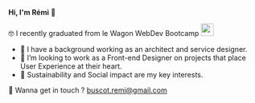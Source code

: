 **Hi, I'm Rémi** 👋   


🤓 I recently graduated from le Wagon WebDev Bootcamp  <img src="https://raw.githubusercontent.com/lewagon/fullstack-images/master/uikit/logo.png" width="25" height="25">

- 💬 I have a background working as an architect and service designer.  
- 👯 I’m looking to work as a Front-end Designer on projects that place User Experience at their heart.  
- 🌱 Sustainability and Social impact are my key interests.

📩 Wanna get in touch ? buscot.remi@gmail.com
